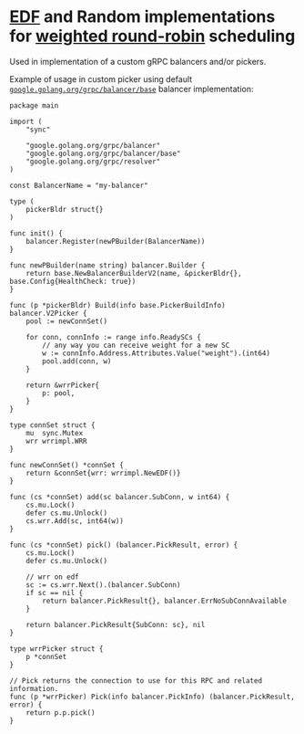 # [EDF][1] and Random implementations for [weighted round-robin][2] scheduling

Used in implementation of a custom gRPC balancers and/or pickers.

Example of usage in custom picker using default [`google.golang.org/grpc/balancer/base`][3] balancer implementation:
```golang
package main

import (
	"sync"

	"google.golang.org/grpc/balancer"
	"google.golang.org/grpc/balancer/base"
	"google.golang.org/grpc/resolver"
)

const BalancerName = "my-balancer"

type (
    pickerBldr struct{}
)

func init() {
    balancer.Register(newPBuilder(BalancerName))
}

func newPBuilder(name string) balancer.Builder {
    return base.NewBalancerBuilderV2(name, &pickerBldr{}, base.Config{HealthCheck: true})
}

func (p *pickerBldr) Build(info base.PickerBuildInfo) balancer.V2Picker {
	pool := newConnSet()

	for conn, connInfo := range info.ReadySCs {
		// any way you can receive weight for a new SC
		w := connInfo.Address.Attributes.Value("weight").(int64)
		pool.add(conn, w)
	}

	return &wrrPicker{
		p: pool,
	}
}

type connSet struct {
	mu  sync.Mutex
	wrr wrrimpl.WRR
}

func newConnSet() *connSet {
	return &connSet{wrr: wrrimpl.NewEDF()}
}

func (cs *connSet) add(sc balancer.SubConn, w int64) {
	cs.mu.Lock()
	defer cs.mu.Unlock()
	cs.wrr.Add(sc, int64(w))
}

func (cs *connSet) pick() (balancer.PickResult, error) {
	cs.mu.Lock()
	defer cs.mu.Unlock()

	// wrr on edf
	sc := cs.wrr.Next().(balancer.SubConn)
	if sc == nil {
		return balancer.PickResult{}, balancer.ErrNoSubConnAvailable
	}

	return balancer.PickResult{SubConn: sc}, nil
}

type wrrPicker struct {
	p *connSet
}

// Pick returns the connection to use for this RPC and related information.
func (p *wrrPicker) Pick(info balancer.PickInfo) (balancer.PickResult, error) {
	return p.p.pick()
}
```

[1]: https://en.wikipedia.org/wiki/Earliest_deadline_first_scheduling
[2]: https://en.wikipedia.org/wiki/Weighted_round_robin
[3]: https://pkg.go.dev/google.golang.org/grpc@v1.29.1/balancer/base?tab=doc